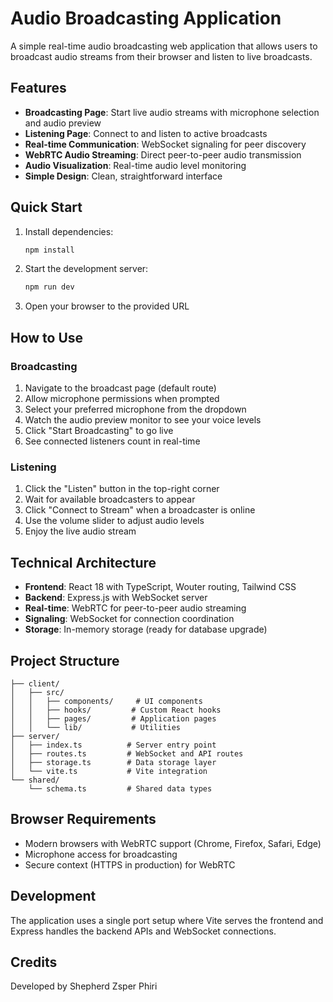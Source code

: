 # Audio Broadcasting Application

A simple real-time audio broadcasting web application that allows users to broadcast audio streams from their browser and listen to live broadcasts.

## Features

- **Broadcasting Page**: Start live audio streams with microphone selection and audio preview
- **Listening Page**: Connect to and listen to active broadcasts
- **Real-time Communication**: WebSocket signaling for peer discovery
- **WebRTC Audio Streaming**: Direct peer-to-peer audio transmission
- **Audio Visualization**: Real-time audio level monitoring
- **Simple Design**: Clean, straightforward interface

## Quick Start

1. Install dependencies:
   ```bash
   npm install
   ```

2. Start the development server:
   ```bash
   npm run dev
   ```

3. Open your browser to the provided URL

## How to Use

### Broadcasting
1. Navigate to the broadcast page (default route)
2. Allow microphone permissions when prompted
3. Select your preferred microphone from the dropdown
4. Watch the audio preview monitor to see your voice levels
5. Click "Start Broadcasting" to go live
6. See connected listeners count in real-time

### Listening
1. Click the "Listen" button in the top-right corner
2. Wait for available broadcasters to appear
3. Click "Connect to Stream" when a broadcaster is online
4. Use the volume slider to adjust audio levels
5. Enjoy the live audio stream

## Technical Architecture

- **Frontend**: React 18 with TypeScript, Wouter routing, Tailwind CSS
- **Backend**: Express.js with WebSocket server
- **Real-time**: WebRTC for peer-to-peer audio streaming
- **Signaling**: WebSocket for connection coordination
- **Storage**: In-memory storage (ready for database upgrade)

## Project Structure

```
├── client/
│   ├── src/
│   │   ├── components/     # UI components
│   │   ├── hooks/         # Custom React hooks
│   │   ├── pages/         # Application pages
│   │   └── lib/           # Utilities
├── server/
│   ├── index.ts          # Server entry point
│   ├── routes.ts         # WebSocket and API routes
│   ├── storage.ts        # Data storage layer
│   └── vite.ts           # Vite integration
└── shared/
    └── schema.ts         # Shared data types
```

## Browser Requirements

- Modern browsers with WebRTC support (Chrome, Firefox, Safari, Edge)
- Microphone access for broadcasting
- Secure context (HTTPS in production) for WebRTC

## Development

The application uses a single port setup where Vite serves the frontend and Express handles the backend APIs and WebSocket connections.

## Credits

Developed by Shepherd Zsper Phiri